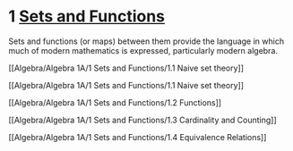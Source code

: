 # 1 [Sets and Functions](MA10209-web.html#QQ2-5-4)

Sets and functions (or maps) between them provide the language in which much of modern mathematics is expressed, particularly modern algebra.

[[Algebra/Algebra 1A/1 Sets and Functions/1.1 Naive set theory]]

[[Algebra/Algebra 1A/1 Sets and Functions/1.1 Naive set theory]]

[[Algebra/Algebra 1A/1 Sets and Functions/1.2 Functions]]

[[Algebra/Algebra 1A/1 Sets and Functions/1.3 Cardinality and Counting]]

[[Algebra/Algebra 1A/1 Sets and Functions/1.4 Equivalence Relations]]
